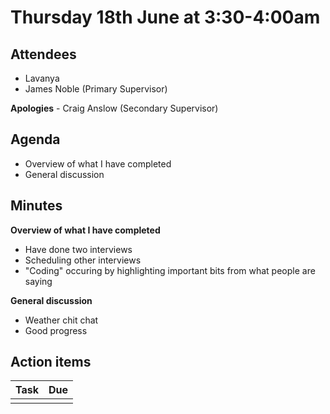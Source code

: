 # Thursday 18th June at 3:30-4:00am

## Attendees

- Lavanya
- James Noble (Primary Supervisor)

**Apologies** - Craig Anslow (Secondary Supervisor)

## Agenda

- Overview of what I have completed
- General discussion

## Minutes

**Overview of what I have completed**

- Have done two interviews
- Scheduling other interviews
- "Coding" occuring by highlighting important bits from what people are saying

**General discussion**

- Weather chit chat
- Good progress

## Action items

| Task | Due |
| ---- | --- |
|      |     |
